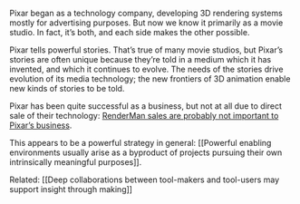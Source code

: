 Pixar began as a technology company, developing 3D rendering systems mostly for advertising purposes. But now we know it primarily as a movie studio. In fact, it’s both, and each side makes the other possible.

Pixar tells powerful stories. That’s true of many movie studios, but Pixar’s stories are often unique because they’re told in a medium which it has invented, and which it continues to evolve. The needs of the stories drive evolution of its media technology; the new frontiers of 3D animation enable new kinds of stories to be told.

Pixar has been quite successful as a business, but not at all due to direct sale of their technology: [RenderMan sales are probably not important to Pixar’s business](https://notes.andymatuschak.org/zTXimXrTsccVtL8aKZW2MgZ).

This appears to be a powerful strategy in general: [[Powerful enabling environments usually arise as a byproduct of projects pursuing their own intrinsically meaningful purposes]].

Related: [[Deep collaborations between tool-makers and tool-users may support insight through making]]
